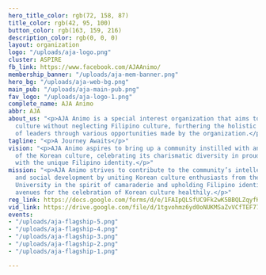 ```yaml
---
hero_title_color: rgb(72, 158, 87)
title_color: rgb(42, 95, 100)
button_color: rgb(163, 159, 216)
description_color: rgb(0, 0, 0)
layout: organization
logo: "/uploads/aja-logo.png"
cluster: ASPIRE
fb_link: https://www.facebook.com/AJAAnimo/
membership_banner: "/uploads/aja-mem-banner.png"
hero_bg: "/uploads/aja-web-bg.png"
main_pub: "/uploads/aja-main-pub.png"
fav_logo: "/uploads/aja-logo-1.png"
complete_name: AJA Animo
abbr: AJA
about_us: "<p>AJA Animo is a special interest organization that aims to promote Korean
  culture without neglecting Filipino culture, furthering the holistic development
  of leaders through various opportunities made by the organization.</p>"
tagline: "<p>A Journey Awaits</p>"
vision: "<p>AJA Animo aspires to bring up a community instilled with an engaged perception
  of the Korean culture, celebrating its charismatic diversity in proud symbiosis
  with the unique Filipino identity.</p>"
mission: "<p>AJA Animo strives to contribute to the community’s intellectual, cultural,
  and social development by uniting Korean culture enthusiasts from the De La Salle
  University in the spirit of camaraderie and upholding Filipino identity to hold
  avenues for the celebration of Korean culture healthily.</p>"
reg_link: https://docs.google.com/forms/d/e/1FAIpQLSfUC9Fk2wK5BBQLZqyfKjqYMl3H5DAxggKeRbLJMEPI6jmGoA/viewform
vid_link: https://drive.google.com/file/d/1tgvohmz6yd0oNUKMSaZvVCfTEF77o-jR/preview
events:
- "/uploads/aja-flagship-5.png"
- "/uploads/aja-flagship-4.png"
- "/uploads/aja-flagship-3.png"
- "/uploads/aja-flagship-2.png"
- "/uploads/aja-flagship-1.png"

---
```

